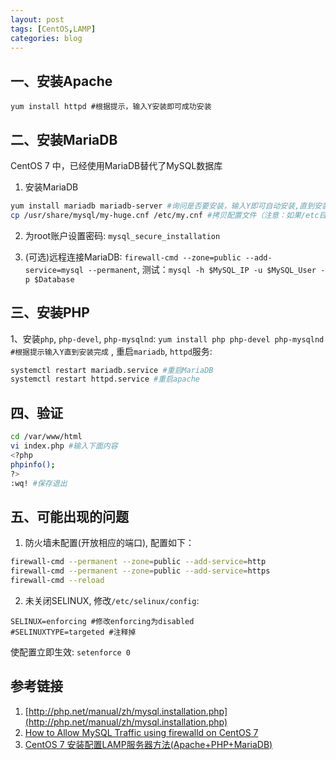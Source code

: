```yaml
---
layout: post
tags: [CentOS,LAMP]
categories: blog
---
```


## 一、安装Apache
`yum install httpd #根据提示，输入Y安装即可成功安装`

## 二、安装MariaDB
CentOS 7 中，已经使用MariaDB替代了MySQL数据库
1. 安装MariaDB
```bash
yum install mariadb mariadb-server #询问是否要安装，输入Y即可自动安装,直到安装完成
cp /usr/share/mysql/my-huge.cnf /etc/my.cnf #拷贝配置文件（注意：如果/etc目录下面默认有一个my.cnf，直接覆盖即可）
```

2. 为root账户设置密码: `mysql_secure_installation`

3. (可选)远程连接MariaDB: `firewall-cmd --zone=public --add-service=mysql --permanent`, 
测试：`mysql -h $MySQL_IP -u $MySQL_User -p $Database`


## 三、安装PHP
1、安装`php`, `php-devel`, `php-mysqlnd`: `yum install php php-devel php-mysqlnd #根据提示输入Y直到安装完成`
, 重启`mariadb`, `httpd`服务: 
```bash
systemctl restart mariadb.service #重启MariaDB
systemctl restart httpd.service #重启apache
```

## 四、验证

```bash
cd /var/www/html
vi index.php #输入下面内容
<?php
phpinfo();
?>
:wq! #保存退出
```

## 五、可能出现的问题

1. 防火墙未配置(开放相应的端口), 配置如下：
```bash
firewall-cmd --permanent --zone=public --add-service=http
firewall-cmd --permanent --zone=public --add-service=https
firewall-cmd --reload
```

2. 未关闭SELINUX, 修改`/etc/selinux/config`:
```
SELINUX=enforcing #修改enforcing为disabled
#SELINUXTYPE=targeted #注释掉
```
使配置立即生效: `setenforce 0`

## 参考链接
1. [http://php.net/manual/zh/mysql.installation.php](http://php.net/manual/zh/mysql.installation.php)
2. [How to Allow MySQL Traffic using firewalld on CentOS 7](https://wiki.mikejung.biz/Firewalld)
3. [CentOS 7 安装配置LAMP服务器方法(Apache+PHP+MariaDB) ](https://my.oschina.net/sallency/blog/467647)
